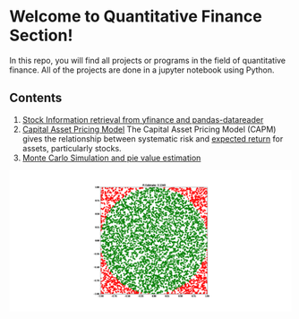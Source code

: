 # Welcome to Quantitative Finance Section!
In this repo, you will find all projects or programs in the field of quantitative finance. All of the projects are done in a jupyter notebook using Python. 

## Contents 

 1. [Stock Information retrieval from yfinance and  pandas-datareader ](https://github.com/narayan47/Finance/blob/main/BasicQuant.ipynb)
 2. [Capital Asset Pricing Model](https://github.com/narayan47/Finance/blob/main/CAPM.ipynb)
 The Capital Asset Pricing Model (CAPM) gives the relationship between systematic risk and [expected return](https://www.investopedia.com/terms/e/expectedreturn.asp) for assets, particularly stocks.
 3. [Monte Carlo Simulation and pie value estimation](https://github.com/narayan47/Finance/blob/main/Monte%20Carlo.ipynb)
 <img src = "https://github.com/narayan47/Finance/blob/main/test.gif"/> 

